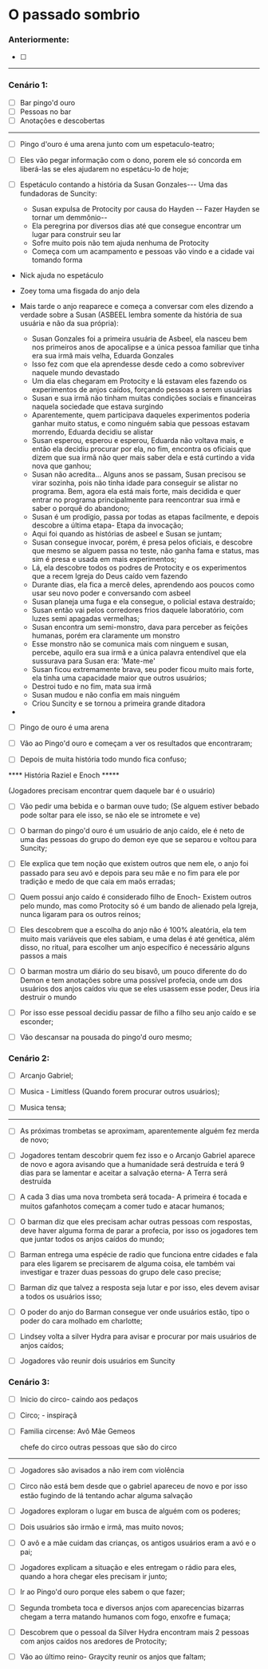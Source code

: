 # O passado sombrio

### Anteriormente:

- [ ] 


---

### Cenário 1:

- [ ] Bar pingo'd ouro
- [ ] Pessoas no bar
- [ ] Anotações e descobertas

---

- [ ] Pingo d'ouro é uma arena junto com um espetaculo-teatro;
- [ ] Eles vão pegar informação com o dono, porem ele só concorda em liberá-las se eles ajudarem no espetácu-lo de hoje;

- [ ] Espetáculo contando a história da Susan Gonzales--- Uma das fundadoras de Suncity:
    - Susan expulsa de Protocity por causa do Hayden -- Fazer Hayden se tornar um demmônio--
    - Ela peregrina por diversos dias até que consegue encontrar um lugar para construir seu lar
    - Sofre muito pois não tem ajuda nenhuma de Protocity
    - Começa com um acampamento e pessoas vão vindo e a cidade vai tomando forma
- Nick ajuda no espetáculo

- Zoey toma uma fisgada do anjo dela
- Mais tarde o anjo reaparece e começa a conversar com eles dizendo a verdade sobre a Susan (ASBEEL lembra somente da história de sua usuária e não da sua própria):
    - Susan Gonzales foi a primeira usuária de Asbeel, ela nasceu bem nos primeiros anos de apocalipse e a única pessoa familiar que tinha era sua irmã mais velha, Eduarda Gonzales
    - Isso fez com que ela aprendesse desde cedo a como sobreviver naquele mundo devastado
    - Um dia elas chegaram em Protocity e lá estavam eles fazendo os experimentos de anjos caídos, forçando pessoas a serem usuárias
    - Susan e sua irmã não tinham muitas condições sociais e financeiras naquela sociedade que estava surgindo
    - Aparentemente, quem participava daqueles experimentos poderia ganhar muito status, e como ninguém sabia que pessoas estavam morrendo, Eduarda decidiu se alistar
    - Susan esperou, esperou e esperou, Eduarda não voltava mais, e então ela decidiu procurar por ela, no fim, encontra os oficiais que dizem que sua irmã não quer mais saber dela e está curtindo a vida nova que ganhou;
    - Susan não acredita... Alguns anos se passam, Susan precisou se virar sozinha, pois não tinha idade para conseguir se alistar no programa. Bem, agora ela está mais forte, mais decidida e quer entrar no programa principalmente para reencontrar sua irmã e saber o porquê do abandono;
    - Susan é um prodígio, passa por todas as etapas facilmente, e depois descobre a última etapa- Etapa da invocação;
    - Aqui foi quando as histórias de asbeel e Susan se juntam;
    - Susan consegue invocar, porém, é presa pelos oficiais, e descobre que mesmo se alguem passa no teste, não ganha fama e status, mas sim é presa e usada em mais experimentos;
    - Lá, ela descobre todos os podres de Protocity e os experimentos que a recem Igreja do Deus caído vem fazendo
    - Durante dias, ela fica a mercê deles, aprendendo aos poucos como usar seu novo poder e conversando com asbeel
    - Susan planeja uma fuga e ela consegue, o policial estava destraído;
    - Susan então vai pelos corredores frios daquele laboratório, com luzes semi apagadas vermelhas;
    - Susan encontra um semi-monstro, dava para perceber as feições humanas, porém era claramente um monstro
    - Esse monstro não se comunica mais com ninguem e susan, percebe, aquilo era sua irmã e a única palavra entendível que ela sussurava para Susan era: 'Mate-me'
    - Susan ficou extremamente brava, seu poder ficou muito mais forte, ela tinha uma capacidade maior que outros usuários;
    - Destroi tudo e no fim, mata sua irmã
    - Susan mudou e não confia em mais ninguém
    - Criou Suncity e se tornou a primeira grande ditadora
- 


- [ ] Pingo de ouro é uma arena 

- [ ] Vão ao Pingo'd ouro e começam a ver os resultados que encontraram; 

- [ ] Depois de muita história todo mundo fica confuso;

**** História Raziel e Enoch *****


 (Jogadores precisam encontrar quem daquele bar é o usuário)
- [ ] Vão pedir uma bebida e o barman ouve tudo;
(Se alguem estiver bebado pode soltar para ele isso, se não ele se intromete e ve)

- [ ] O barman do pingo'd ouro é um usuário de anjo caído, ele é neto de uma das pessoas do grupo do demon eye que se separou e voltou para Suncity;
- [ ] Ele explica que tem noção que existem outros que nem ele, o anjo foi passado para seu avó e depois para seu mãe e no fim para ele por tradição e medo de que caia em maõs erradas;

- [ ] Quem possui anjo caído é considerado filho de Enoch- Existem outros pelo mundo, mas como Protocity só é um bando de alienado pela Igreja, nunca ligaram para os outros reinos;
- [ ] Eles descobrem que a escolha do anjo não é 100% aleatória, ela tem muito mais variáveis que eles sabiam, e uma delas é até genética, além disso, no ritual, para escolher um anjo específico é necessário alguns passos a mais


- [ ] O barman mostra um diário do seu bisavô, um pouco diferente do do Demon e tem anotações sobre uma possível profecia, onde um dos usuários dos anjos caídos viu que se eles usassem esse poder, Deus iria destruir o mundo
- [ ] Por isso esse pessoal decidiu passar de filho a filho seu anjo caído e se esconder;

- [ ] Vão descansar na pousada do pingo'd ouro mesmo;

### Cenário 2:

- [ ] Arcanjo Gabriel;
- [ ] Musica - Limitless (Quando forem procurar outros usuários);
- [ ] Musica tensa;


---

- [ ] As próximas trombetas se aproximam, aparentemente alguém fez merda de novo;
- [ ] Jogadores tentam descobrir quem fez isso e o Arcanjo Gabriel aparece de novo e agora avisando que a humanidade será destruída e terá 9 dias para se lamentar e aceitar a salvação eterna- A Terra será destruída
- [ ] A cada 3 dias uma nova trombeta será tocada- A primeira é tocada e muitos gafanhotos começam a comer tudo e atacar humanos;
- [ ] O barman diz que eles precisam achar outras pessoas com respostas, deve haver alguma forma de parar a profecia, por isso os jogadores tem que juntar todos os anjos caídos do mundo;
- [ ] Barman entrega uma espécie de radio que funciona entre cidades e fala para eles ligarem se precisarem de alguma coisa, ele também vai investigar e trazer duas pessoas do grupo dele caso precise;
- [ ] Barman diz que talvez a resposta seja lutar e por isso, eles devem avisar a todos os usuários isso;
- [ ] O poder do anjo do Barman consegue ver onde usuários estão, tipo o poder do cara molhado em charlotte;
- [ ] Lindsey volta a silver Hydra para avisar e procurar por mais usuários de anjos caídos;
- [ ] Jogadores vão reunir dois usuários em Suncity


### Cenário 3:

- [ ] Inicio do circo- caindo aos pedaços
- [ ] Circo; - inspiraçã
- [ ] Familia circense:
    Avô
    Mãe
    Gemeos

    chefe do circo
    outras pessoas que são do circo

---

- [ ] Jogadores são avisados a não irem com violência
- [ ] Circo não está bem desde que o gabriel apareceu de novo e por isso estão fugindo de lá tentando achar alguma salvação
- [ ] Jogadores exploram o lugar em busca de alguém com os poderes;
- [ ] Dois usuários são irmão e irmã, mas muito novos;
- [ ] O avô e a mãe cuidam das crianças, os antigos usuários eram a avó e o pai; 
- [ ] Jogadores explicam a situação e eles entregam o rádio para eles, quando a hora chegar eles precisam ir junto;
- [ ] Ir ao Pingo'd ouro porque eles sabem o que fazer;


- [ ] Segunda trombeta toca e diversos anjos com aparecencias bizarras chegam a terra matando humanos com fogo, enxofre e fumaça;
- [ ] Descobrem que o pessoal da Silver Hydra encontram mais 2 pessoas com anjos caídos nos aredores de Protocity;
- [ ] Vão ao último reino- Graycity reunir os anjos que faltam;
